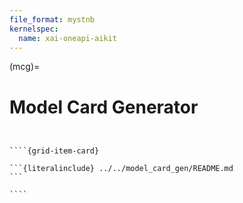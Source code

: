```yaml
---
file_format: mystnb
kernelspec:
  name: xai-oneapi-aikit
---
```

(mcg)=
# Model Card Generator

`````{grid} 1


````{grid-item-card}

```{literalinclude} ../../model_card_gen/README.md
```

````

`````
